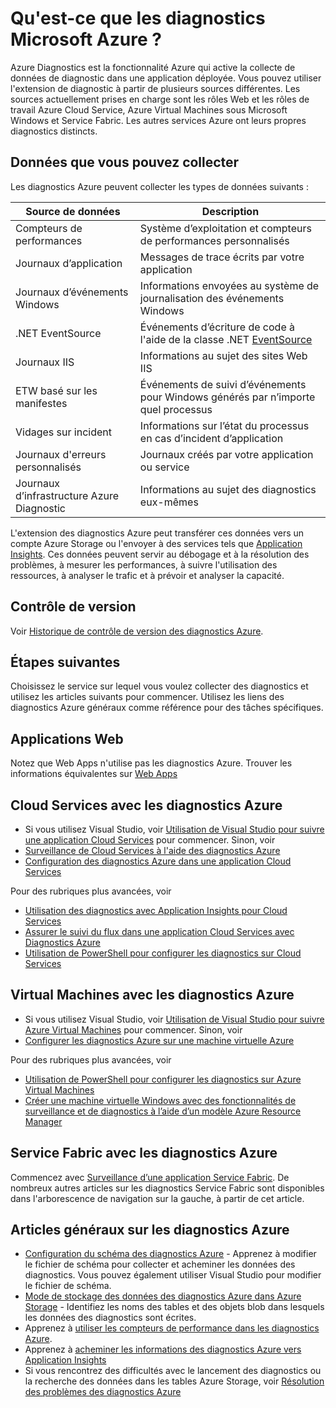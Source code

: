 <properties
	pageTitle="Vue d’ensemble des diagnostics Azure"
	description="Utilisation des diagnostics Azure pour le débogage, la mesure des performances, la surveillance, l’analyse du trafic dans Cloud Services, Virtual Machines et Service Fabric"
	services="multiple"
	documentationCenter=".net"
	authors="rboucher"
	manager="jwhit"
	editor=""/>

<tags
	ms.service="multiple"
	ms.workload="na"
	ms.tgt_pltfrm="na"
	ms.devlang="dotnet"
	ms.topic="article"
	ms.date="02/20/2016"
	ms.author="robb"/>


# Qu'est-ce que les diagnostics Microsoft Azure ?


Azure Diagnostics est la fonctionnalité Azure qui active la collecte de données de diagnostic dans une application déployée. Vous pouvez utiliser l'extension de diagnostic à partir de plusieurs sources différentes. Les sources actuellement prises en charge sont les rôles Web et les rôles de travail Azure Cloud Service, Azure Virtual Machines sous Microsoft Windows et Service Fabric. Les autres services Azure ont leurs propres diagnostics distincts.

## Données que vous pouvez collecter

Les diagnostics Azure peuvent collecter les types de données suivants :

Source de données|Description
---|---
Compteurs de performances | Système d’exploitation et compteurs de performances personnalisés
Journaux d’application | Messages de trace écrits par votre application
Journaux d’événements Windows | Informations envoyées au système de journalisation des événements Windows
.NET EventSource | Événements d’écriture de code à l'aide de la classe .NET [EventSource](https://msdn.microsoft.com/library/system.diagnostics.tracing.eventsource.aspx)
Journaux IIS | Informations au sujet des sites Web IIS
ETW basé sur les manifestes | Événements de suivi d’événements pour Windows générés par n’importe quel processus
Vidages sur incident | Informations sur l’état du processus en cas d’incident d’application
Journaux d'erreurs personnalisés | Journaux créés par votre application ou service
Journaux d’infrastructure Azure Diagnostic|Informations au sujet des diagnostics eux-mêmes

L'extension des diagnostics Azure peut transférer ces données vers un compte Azure Storage ou l'envoyer à des services tels que [Application Insights](./application-insights/app-insights-cloudservices.md). Ces données peuvent servir au débogage et à la résolution des problèmes, à mesurer les performances, à suivre l'utilisation des ressources, à analyser le trafic et à prévoir et analyser la capacité.


## Contrôle de version
Voir [Historique de contrôle de version des diagnostics Azure](azure-diagnostics-versioning-history.md).

## Étapes suivantes
Choisissez le service sur lequel vous voulez collecter des diagnostics et utilisez les articles suivants pour commencer. Utilisez les liens des diagnostics Azure généraux comme référence pour des tâches spécifiques.

## Applications Web
Notez que Web Apps n'utilise pas les diagnostics Azure. Trouver les informations équivalentes sur [Web Apps](./app-service-web/web-sites-enable-diagnostic-log.md)

## Cloud Services avec les diagnostics Azure
- Si vous utilisez Visual Studio, voir [Utilisation de Visual Studio pour suivre une application Cloud Services](./vs-azure-tools-debug-cloud-services-virtual-machines.md) pour commencer. Sinon, voir
- [Surveillance de Cloud Services à l'aide des diagnostics Azure](./cloud-services/cloud-services-how-to-monitor.md)
- [Configuration des diagnostics Azure dans une application Cloud Services](./cloud-services/cloud-services-dotnet-diagnostics.md)

Pour des rubriques plus avancées, voir
- [Utilisation des diagnostics avec Application Insights pour Cloud Services](./application-insights/app-insights-cloudservices.md)
- [Assurer le suivi du flux dans une application Cloud Services avec Diagnostics Azure](./cloud-services/cloud-services-dotnet-diagnostics-trace-flow.md)
- [Utilisation de PowerShell pour configurer les diagnostics sur Cloud Services](./virtual-machines/virtual-machines-windows-ps-extensions-diagnostics.md)


## Virtual Machines avec les diagnostics Azure
- Si vous utilisez Visual Studio, voir [Utilisation de Visual Studio pour suivre Azure Virtual Machines](./vs-azure-tools-debug-cloud-services-virtual-machines.md) pour commencer. Sinon, voir
- [Configurer les diagnostics Azure sur une machine virtuelle Azure](./virtual-machines-dotnet-diagnostics.md)

Pour des rubriques plus avancées, voir
- [Utilisation de PowerShell pour configurer les diagnostics sur Azure Virtual Machines](./virtual-machines/virtual-machines-windows-ps-extensions-diagnostics.md)
- [Créer une machine virtuelle Windows avec des fonctionnalités de surveillance et de diagnostics à l’aide d’un modèle Azure Resource Manager](./virtual-machines/virtual-machines-windows-extensions-diagnostics-template.md)

## Service Fabric avec les diagnostics Azure
Commencez avec [Surveillance d’une application Service Fabric](./service-fabric/service-fabric-diagnostics-how-to-monitor-and-diagnose-services-locally.md). De nombreux autres articles sur les diagnostics Service Fabric sont disponibles dans l'arborescence de navigation sur la gauche, à partir de cet article.

## Articles généraux sur les diagnostics Azure
- [Configuration du schéma des diagnostics Azure](https://msdn.microsoft.com/library/azure/mt634524.aspx) - Apprenez à modifier le fichier de schéma pour collecter et acheminer les données des diagnostics. Vous pouvez également utiliser Visual Studio pour modifier le fichier de schéma.
- [Mode de stockage des données des diagnostics Azure dans Azure Storage](./cloud-services/cloud-services-dotnet-diagnostics-storage.md) - Identifiez les noms des tables et des objets blob dans lesquels les données des diagnostics sont écrites.
- Apprenez à [utiliser les compteurs de performance dans les diagnostics Azure](./cloud-services/cloud-services-dotnet-diagnostics-performance-counters.md).
- Apprenez à [acheminer les informations des diagnostics Azure vers Application Insights](./azure-diagnostics-configure-applicationinsights.md)
- Si vous rencontrez des difficultés avec le lancement des diagnostics ou la recherche des données dans les tables Azure Storage, voir [Résolution des problèmes des diagnostics Azure](./azure-diagnostics-troubleshooting.md)

<!---HONumber=AcomDC_0323_2016-->